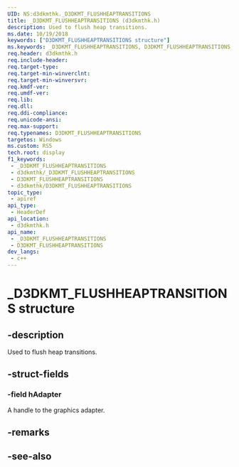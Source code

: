 ```yaml
---
UID: NS:d3dkmthk._D3DKMT_FLUSHHEAPTRANSITIONS
title: _D3DKMT_FLUSHHEAPTRANSITIONS (d3dkmthk.h)
description: Used to flush heap transitions.
ms.date: 10/19/2018
keywords: ["D3DKMT_FLUSHHEAPTRANSITIONS structure"]
ms.keywords: _D3DKMT_FLUSHHEAPTRANSITIONS, D3DKMT_FLUSHHEAPTRANSITIONS,
req.header: d3dkmthk.h
req.include-header: 
req.target-type: 
req.target-min-winverclnt: 
req.target-min-winversvr: 
req.kmdf-ver: 
req.umdf-ver: 
req.lib: 
req.dll: 
req.ddi-compliance: 
req.unicode-ansi: 
req.max-support: 
req.typenames: D3DKMT_FLUSHHEAPTRANSITIONS
targetos: Windows
ms.custom: RS5
tech.root: display
f1_keywords:
 - _D3DKMT_FLUSHHEAPTRANSITIONS
 - d3dkmthk/_D3DKMT_FLUSHHEAPTRANSITIONS
 - D3DKMT_FLUSHHEAPTRANSITIONS
 - d3dkmthk/D3DKMT_FLUSHHEAPTRANSITIONS
topic_type:
 - apiref
api_type:
 - HeaderDef
api_location:
 - d3dkmthk.h
api_name:
 - _D3DKMT_FLUSHHEAPTRANSITIONS
 - D3DKMT_FLUSHHEAPTRANSITIONS
dev_langs:
 - c++
---
```


# _D3DKMT_FLUSHHEAPTRANSITIONS structure


## -description

Used to flush heap transitions.

## -struct-fields

### -field hAdapter

 
A handle to the graphics adapter.

## -remarks

## -see-also

